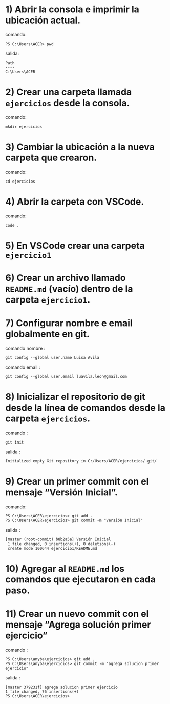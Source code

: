 # 1) Abrir la consola e imprimir la ubicación actual.
comando:
```
PS C:\Users\ACER> pwd
```
salida:
``` 
Path
----
C:\Users\ACER
```
# 2)  Crear una carpeta llamada  `ejercicios`  desde la consola.

comando:
```
mkdir ejercicios
``` 

# 3) Cambiar la ubicación a la nueva carpeta que crearon.

comando: 

```
cd ejercicios
```

# 4) Abrir la carpeta con VSCode.

comando:
```
code .
```

# 5) En VSCode crear una carpeta `ejercicio1`


# 6) Crear un archivo llamado  `README.md`  (vacío) dentro de la carpeta  `ejercicio1`.



# 7) Configurar nombre e email globalmente en git.

comando nombre :
```
git config --global user.name Luisa Avila
```
comando email :
```
git config --global user.email luavila.leon@gmail.com
```
# 8) Inicializar el repositorio de git desde la línea de comandos desde la carpeta  `ejercicios`.
comando :
```
git init
```
salida :
```
Initialized empty Git repository in C:/Users/ACER/ejercicios/.git/
```
# 9) Crear un primer commit con el mensaje “Versión Inicial”. 
comando:
```
PS C:\Users\ACER\ejercicios> git add .
PS C:\Users\ACER\ejercicios> git commit -m "Versión Inicial"
```
salida :
```
[master (root-commit) b8b2a5a] Versión Inicial
 1 file changed, 0 insertions(+), 0 deletions(-)
 create mode 100644 ejercicio1/README.md
 ```
 
#  10) Agregar al  `README.md`  los comandos que ejecutaron en cada paso.


# 11) Crear un nuevo commit con el mensaje “Agrega solución primer ejercicio”
comando :
```
PS C:\Users\anyba\ejercicios> git add .
PS C:\Users\anyba\ejercicios> git commit -m "agrega solucion primer ejercicio"
```
salida :
 ```
[master 379231f] agrega solucion primer ejercicio
 1 file changed, 76 insertions(+)
PS C:\Users\ACER\ejercicios>
 ```